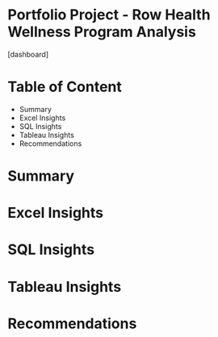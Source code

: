# Portfolio Project - Row Health Wellness Program Analysis

[dashboard]

# Table of Content

- Summary
- Excel Insights
- SQL Insights
- Tableau Insights
- Recommendations

# Summary
# Excel Insights
# SQL Insights
# Tableau Insights
# Recommendations

